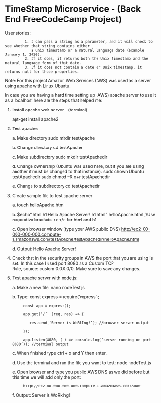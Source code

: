  TimeStamp Microservice - (Back End FreeCodeCamp Project)
 =========================================================
 User stories:
         
             1. I can pass a string as a parameter, and it will check to see whether that string contains either 
                a unix timestamp or a natural language date (example: January 1, 2016).
             2. If it does, it returns both the Unix timestamp and the natural language form of that date.
             3. If it does not contain a date or Unix timestamp, it returns null for those properties.
           
           
Note: 
For this project Amazon Web Services (AWS) was used as a server using apache with Linux Ubuntu.

In case you are having a hard time setting up (AWS) apache server to use it as a localhost here are the steps that helped me:
   1. Install apache web server – (terminal)
   
      apt-get install apache2

2. Test apache:
 
      a. Make directory
            sudo mkdir testApache
            
      b. Change directory
            cd testApache
            
      c. Make subdirectory
            sudo mkdir testApachedir
            
      d. Change ownership (Ubuntu was used here, but if you are using another it must be changed to that instance).
            sudo chown Ubuntu testApachedir
            sudo chmod –R o+r testApachedir
            
      e. Change to subdirectory
            cd testApachedir
            
3. Create sample file to test apache server

      a. touch helloApache.html
      
      b. $echo“ html h1 Hello Apache Server! h1 html” helloApache.html //Use respective brackets <></> for html and h1
      
      c. Open browser window
            (type your AWS public DNS)
                http://ec2-00-000-000-000.compute-1.amazonaws.com/testApache/testApachedir/helloApache.html
                
      d. Output: 
            Hello Apache Server!
            
4. Check that in the security groups in AWS the port that you are using is set.  In this case I used port 8080 as a Custom TCP    
   Rule, source: custom 0.0.0.0/0.  Make sure to save any changes.
   
5. Test apache server with node.js:

      a. Make a new file:
           nano nodeTest.js
           
      b. Type:
            const express = require(‘express’);
            
            const app = express();
            
            app.get(‘/’, (req, res) => {
            
               res.send(‘Server is WoRkIng!’); //browser server output
               
            });
            
            app.listen(8080, ( ) => console.log(‘server running on port 8080’)); //terminal output
            
      c. When finished type ctrl + x and Y then enter.
      
      d. Use the terminal and run the file you want to test: node nodeTest.js
      
      e. Open browser and type you public AWS DNS as we did before but this time we will add only the port:
      
            http://ec2-00-000-000-000.compute-1.amazonaws.com:8080
            
      f. Output:
            Server is WoRkIng!

